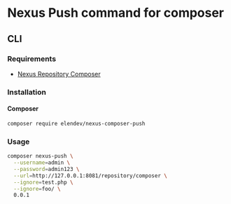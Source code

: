 # Nexus Push command for composer

## CLI

### Requirements

- [Nexus Repository Composer](/nexus-repository-composer.md)

### Installation

#### Composer

```sh
composer require elendev/nexus-composer-push
```

### Usage

```sh
composer nexus-push \
  --username=admin \
  --password=admin123 \
  --url=http://127.0.0.1:8081/repository/composer \
  --ignore=test.php \
  --ignore=foo/ \
  0.0.1
```
